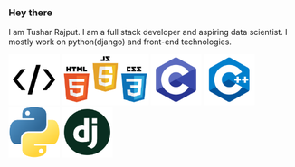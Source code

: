 ### Hey there
I am Tushar Rajput. I am a full stack developer and aspiring data scientist.
I mostly work on python(django) and front-end technologies.
<p>
<img src="res/code.png" height="90" >
<img src="res/fe.png" height="90" >
<img src="res/c.png" height="90" >
<img src="res/cpp.png" height="90" >
<img src="res/python.png" height="90" >
<img src="res/django.png" height="90" >

</p>